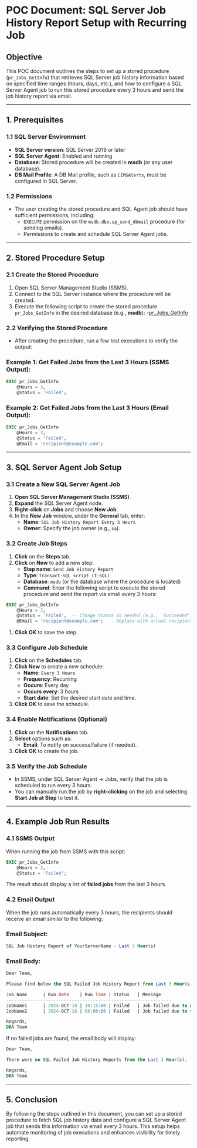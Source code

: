 # POC Document: SQL Server Job History Report Setup with Recurring Job

## Objective

This POC document outlines the steps to set up a stored procedure (`pr_Jobs_GetInfo`) that retrieves SQL Server job history information based on specified time ranges (hours, days, etc.), and how to configure a SQL Server Agent job to run this stored procedure every 3 hours and send the job history report via email.

---

## 1. Prerequisites

### 1.1 SQL Server Environment

- **SQL Server version**: SQL Server 2019 or later
- **SQL Server Agent**: Enabled and running
- **Database**: Stored procedure will be created in **msdb** (or any user database).
- **DB Mail Profile**: A DB Mail profile, such as `CIMSAlerts`, must be configured in SQL Server.

### 1.2 Permissions

- The user creating the stored procedure and SQL Agent job should have sufficient permissions, including:
    - `EXECUTE` permission on the `msdb.dbo.sp_send_dbmail` procedure (for sending emails).
    - Permissions to create and schedule SQL Server Agent jobs.

---

## 2. Stored Procedure Setup

### 2.1 Create the Stored Procedure

1. Open SQL Server Management Studio (SSMS).
2. Connect to the SQL Server instance where the procedure will be created.
3. Execute the following script to create the stored procedure `pr_Jobs_GetInfo` in the desired database (e.g., **msdb**):
   -[pr_Jobs_GetInfo](https://github.com/vinithCIMS/DBA_POC-s/blob/main/Jobs/pr_Jobs_GetInfo.sql)
### 2.2 Verifying the Stored Procedure

- After creating the procedure, run a few test executions to verify the output:

### Example 1: Get Failed Jobs from the Last 3 Hours (SSMS Output):

```sql
EXEC pr_Jobs_GetInfo
    @Hours = 3,
    @Status = 'Failed';
```

### Example 2: Get Failed Jobs from the Last 3 Hours (Email Output):

```sql
EXEC pr_Jobs_GetInfo
    @Hours = 3,
    @Status = 'Failed',
    @Email = 'recipient@example.com';
```

---

## 3. SQL Server Agent Job Setup

### 3.1 Create a New SQL Server Agent Job

1. **Open SQL Server Management Studio (SSMS)**.
2. **Expand** the SQL Server Agent node.
3. **Right-click** on **Jobs** and choose **New Job**.
4. In the **New Job** window, under the **General** tab, enter:
    - **Name**: `SQL Job History Report Every 3 Hours`
    - **Owner**: Specify the job owner (e.g., `sa`).

### 3.2 Create Job Steps

1. **Click** on the **Steps** tab.
2. **Click** on **New** to add a new step:
    - **Step name**: `Send Job History Report`
    - **Type**: `Transact-SQL script (T-SQL)`
    - **Database**: `msdb` (or the database where the procedure is located)
    - **Command**: Enter the following script to execute the stored procedure and send the report via email every 3 hours:

```sql
EXEC pr_Jobs_GetInfo
    @Hours = 3,
    @Status = 'Failed',  -- Change status as needed (e.g., 'Succeeded', 'All', etc.)
    @Email = 'recipient@example.com';  -- Replace with actual recipient email
```

1. **Click OK** to save the step.

### 3.3 Configure Job Schedule

1. **Click** on the **Schedules** tab.
2. **Click New** to create a new schedule:
    - **Name**: `Every 3 Hours`
    - **Frequency**: Recurring
    - **Occurs**: Every day
    - **Occurs every**: 3 hours
    - **Start date**: Set the desired start date and time.
3. **Click OK** to save the schedule.

### 3.4 Enable Notifications (Optional)

1. **Click** on the **Notifications** tab.
2. **Select** options such as:
    - **Email**: To notify on success/failure (if needed).
3. **Click OK** to create the job.

### 3.5 Verify the Job Schedule

- In SSMS, under SQL Server Agent -> Jobs, verify that the job is scheduled to run every 3 hours.
- You can manually run the job by **right-clicking** on the job and selecting **Start Job at Step** to test it.

---

## 4. Example Job Run Results

### 4.1 SSMS Output

When running the job from SSMS with this script:

```sql
EXEC pr_Jobs_GetInfo
    @Hours = 3,
    @Status = 'Failed';
```

The result should display a list of **failed jobs** from the last 3 hours.

### 4.2 Email Output

When the job runs automatically every 3 hours, the recipients should receive an email similar to the following:

### Email Subject:

```sql
SQL Job History Report of YourServerName - Last 3 Hour(s)
```

### Email Body:

```sql
Dear Team,

Please find below the SQL Failed Job History Report from Last 3 Hour(s):

Job Name      | Run Date    | Run Time | Status   | Message
---------------------------------------------------------------
JobName1      | 2024-OCT-18 | 10:15:00 | Failed   | Job failed due to error...
JobName2      | 2024-OCT-18 | 08:00:00 | Failed   | Job failed due to timeout...

Regards,
DBA Team
```

If no failed jobs are found, the email body will display:

```sql
Dear Team,

There were no SQL Failed Job History Reports from the Last 3 Hour(s).

Regards,
DBA Team
```

---

## 5. Conclusion

By following the steps outlined in this document, you can set up a stored procedure to fetch SQL job history data and configure a SQL Server Agent job that sends this information via email every 3 hours. This setup helps automate monitoring of job executions and enhances visibility for timely reporting.
